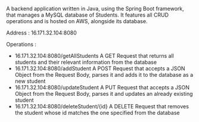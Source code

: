 A backend application written in Java, using the Spring Boot framework, that manages a MySQL database of Students.
It features all CRUD operations and is hosted on AWS, alongside its database.

Address : 16.171.32.104:8080

Operations : 
- 16.171.32.104:8080/getAllStudents
  A GET Request that returns all students and their relevant information from the database
- 16.171.32.104:8080/addStudent
  A POST Request that accepts a JSON Object from the Request Body, parses it and adds it to the database as a new student
- 16.171.32.104:8080/updateStudent
  A PUT Request that accepts a JSON Object from the Request Body, parses it and updates an already existing student
- 16.171.32.104:8080/deleteStudent/{id}
  A DELETE Request that removes the student whose id matches the one specified from the database
